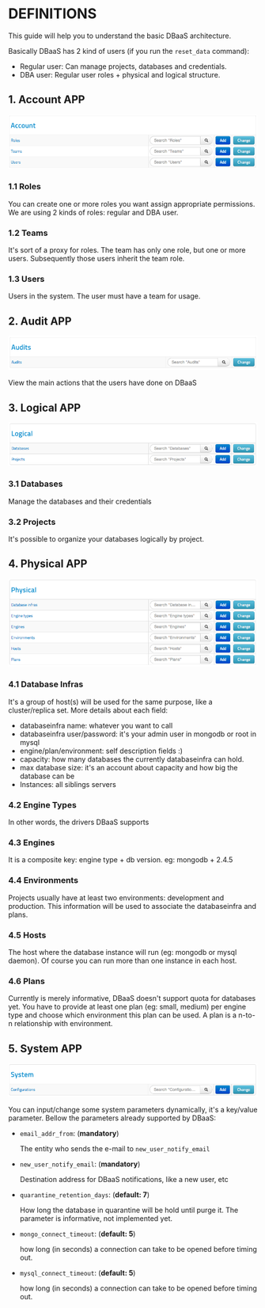 # DEFINITIONS

This guide will help you to understand the basic DBaaS architecture.

Basically DBaaS has 2 kind of users (if you run the `reset_data` command):

* Regular user: Can manage projects, databases and credentials.
* DBA user: Regular user roles +  physical and logical structure.


## 1. Account APP

![](./img/account_app.png "Account APP View")

### 1.1 Roles
You can create one or more roles you want assign appropriate permissions. We are using 2 kinds of roles: regular and DBA user.


### 1.2 Teams
It's sort of a proxy for roles. The team has only one role, but one or more users. Subsequently those users inherit the team role.


### 1.3 Users
Users in the system. The user must have a team for usage.


## 2. Audit APP

![](./img/audits_app.png "Audits APP View")

View the main actions that the users have done on DBaaS


## 3. Logical APP

![](./img/logical_app.png "Logical APP View")

### 3.1 Databases
Manage the databases and their credentials

### 3.2 Projects
It's possible to organize your databases logically by project.


## 4. Physical APP

![](./img/physical_app.png "Physical APP View")

### 4.1 Database Infras
It's a group of host(s) will be used for the same purpose, like a cluster/replica set.
More details about each field:

* databaseinfra name: whatever you want to call
* databaseinfra user/password: it's your admin user in mongodb or root in mysql
* engine/plan/environment: self description fields :)
* capacity: how many databases the currently databaseinfra can hold.
* max database size: it's an account about capacity and how big the database can be
* Instances: all siblings servers

### 4.2 Engine Types
In other words, the drivers DBaaS supports

### 4.3 Engines
It is a composite key: engine type + db version.
eg: mongodb + 2.4.5

### 4.4 Environments
Projects usually have at least two environments: development and production.
This information will be used to associate the databaseinfra and plans.

### 4.5 Hosts
The host where the database instance will run (eg: mongodb or mysql daemon). Of course you can run more than one instance in each host.

### 4.6 Plans
Currently is merely informative, DBaaS doesn't support quota for databases yet.
You have to provide at least one plan (eg: small, medium) per engine type and
choose which environment this plan can be used. A plan is a n-to-n relationship with environment.


## 5. System APP

![](./img/system_app.png "System APP View")

You can input/change some system parameters dynamically, it's a key/value parameter. Bellow the parameters already supported by DBaaS:

* `email_addr_from`: (__mandatory__)

    The entity who sends the e-mail to `new_user_notify_email`

* `new_user_notify_email`: (__mandatory__)

    Destination address for DBaaS notifications, like a new user, etc

* `quarantine_retention_days`: (__default: 7__)

    How long the database in quarantine will be hold until purge it. The parameter is informative, not implemented yet.

* `mongo_connect_timeout`: (__default: 5__)

    how long (in seconds) a connection can take to be opened before timing out.

* `mysql_connect_timeout`: (__default: 5__)

    how long (in seconds) a connection can take to be opened before timing out.

